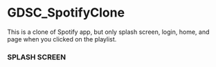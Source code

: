 # GDSC_SpotifyClone

This is a clone of Spotify app, but only splash screen, login, home, and page when you clicked on the playlist.
### SPLASH SCREEN

